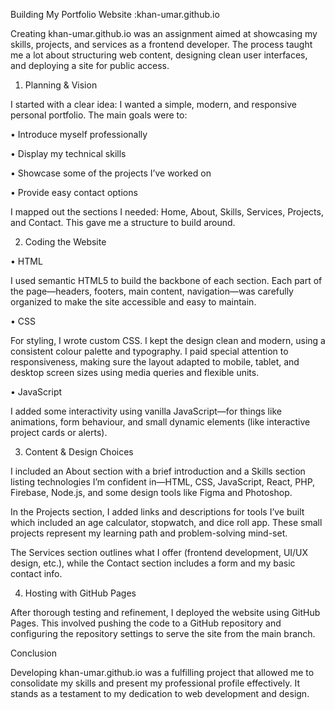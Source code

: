 Building My Portfolio Website :khan-umar.github.io

Creating khan-umar.github.io was an assignment aimed at showcasing my skills, projects, and services as a frontend developer. The process taught me a lot about structuring web content, designing clean user interfaces, and deploying a site for public access.

1.	Planning & Vision

I started with a clear idea: I wanted a simple, modern, and responsive personal portfolio. The main goals were to:

•	Introduce myself professionally

•	Display my technical skills

•	Showcase some of the projects I’ve worked on

•	Provide easy contact options

I mapped out the sections I needed: Home, About, Skills, Services, Projects, and Contact. This gave me a structure to build around.

2.	Coding the Website

•	HTML

I used semantic HTML5 to build the backbone of each section. Each part of the page—headers, footers, main content, navigation—was carefully organized to make the site accessible and easy to maintain.

•	CSS

For styling, I wrote custom CSS. I kept the design clean and modern, using a consistent colour palette and typography. I paid special attention to responsiveness, making sure the layout adapted to mobile, tablet, and desktop screen sizes using media queries and flexible units.

•	JavaScript

I added some interactivity using vanilla JavaScript—for things like animations, form behaviour, and small dynamic elements (like interactive project cards or alerts).

3.	Content & Design Choices

I included an About section with a brief introduction and a Skills section listing technologies I’m confident in—HTML, CSS, JavaScript, React, PHP, Firebase, Node.js, and some design tools like Figma and Photoshop.

In the Projects section, I added links and descriptions for tools I’ve built which included an age calculator, stopwatch, and dice roll app. These small projects represent my learning path and problem-solving mind-set.

The Services section outlines what I offer (frontend development, UI/UX design, etc.), while the Contact section includes a form and my basic contact info.

4.	Hosting with GitHub Pages

After thorough testing and refinement, I deployed the website using GitHub Pages.  This involved pushing the code to a GitHub repository and configuring the repository settings to serve the site from the main branch. 

Conclusion

Developing khan-umar.github.io was a fulfilling project that allowed me to consolidate my skills and present my professional profile effectively.  It stands as a testament to my dedication to web development and design. 









